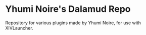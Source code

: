 # Yhumi Noire's Dalamud Repo
Repository for various plugins made by Yhumi Noire, for use with XIVLauncher.